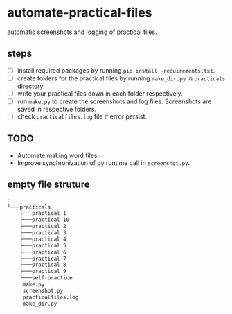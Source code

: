 # automate-practical-files

automatic screenshots and logging of practical files.

## steps

- [ ] install required packages by running `pip install -requirements.txt`.
- [ ] create folders for the practical files by running `make_dir.py` in `practicals` directory.
- [ ] write your practical files down in each folder respectively.
- [ ] run `make.py` to create the screenshots and log files. Screenshots are saved in respective folders.
- [ ] check `practicalfiles.log` file if error persist.

## TODO

- Automate making word files.
- Improve synchronization of py runtime call in `screenshot.py`.

## empty file struture

```bash
:
└───practicals
    ├───practical 1
    ├───practical 10
    ├───practical 2
    ├───practical 3
    ├───practical 4
    ├───practical 5
    ├───practical 6
    ├───practical 7
    ├───practical 8
    ├───practical 9
    └───self-practice
     make.py
     screenshot.py
     practicalfiles.log
     make_dir.py
```
